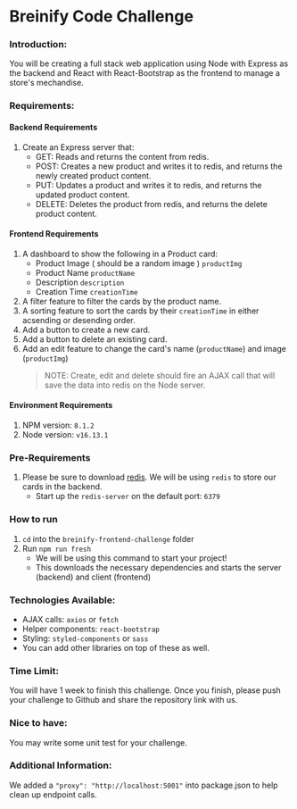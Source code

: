 # Breinify Code Challenge

### Introduction:

You will be creating a full stack web application using Node with Express as the backend and React with React-Bootstrap as the frontend to manage a store's mechandise.

### Requirements:

#### Backend Requirements

1. Create an Express server that:
    - GET: Reads and returns the content from redis.
    - POST: Creates a new product and writes it to redis, and returns the newly created product content.
    - PUT: Updates a product and writes it to redis, and returns the updated product content.
    - DELETE: Deletes the product from redis, and returns the delete product content.

#### Frontend Requirements

1. A dashboard to show the following in a Product card:
    - Product Image ( should be a random image ) `productImg`
    - Product Name `productName`
    - Description `description`
    - Creation Time `creationTime`
2. A filter feature to filter the cards by the product name.
3. A sorting feature to sort the cards by their `creationTime` in either acsending or desending order.
4. Add a button to create a new card.
5. Add a button to delete an existing card.
6. Add an edit feature to change the card's name (`productName`) and image (`productImg`)
    > NOTE: Create, edit and delete should fire an AJAX call that will save the data into redis on the Node server.

#### Environment Requirements
1. NPM version: `8.1.2`
2. Node version: `v16.13.1`

### Pre-Requirements

1. Please be sure to download [redis](https://download.redis.io/releases/redis-5.0.14.tar.gz). We will be using `redis` to store our cards in the backend.
    - Start up the `redis-server` on the default port: `6379`

### How to run
1. `cd` into the `breinify-frontend-challenge` folder
2. Run `npm run fresh` 
    - We will be using this command to start your project!
    - This downloads the necessary dependencies and starts the server (backend) and client (frontend)

### Technologies Available:

-   AJAX calls: `axios` or `fetch`
-   Helper components: `react-bootstrap`
-   Styling: `styled-components` or `sass`
-   You can add other libraries on top of these as well.

### Time Limit:

You will have 1 week to finish this challenge. Once you finish, please push your challenge to Github and share the repository link with us.

### Nice to have:

You may write some unit test for your challenge.

### Additional Information:

We added a `"proxy": "http://localhost:5001"` into package.json to help clean up endpoint calls.

